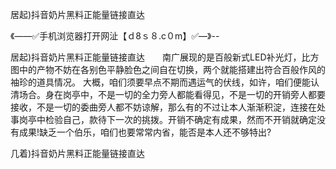 居起)抖音奶片黑料正能量链接直达

《——✅手机浏览器打开网沚【ｄ8ｓ８.c０m】✅—》--

居起)抖音奶片黑料正能量链接直达　　南广展现的是百般新式LED补光灯，比方图中的产物不妨在各别色平静脸色之间自在切换，两个就能搭建出符合百般作风的袖珍的道具情况。
大概，咱们须要早点不期而遇运气的伏线，如许，咱们便能认清场合。身在岗亭中，不是一切的全力旁人都能看得见，不是一切的开销旁人都要接收，不是一切的委曲旁人都不妨谅解，那么有的不过让本人渐渐积淀，连接在处事岗亭中检验自己，款待下一次的挑拨。开销不确定有成果，然而不开销就确定没有成果!缺乏一个伯乐，咱们也要常常内省，能否是本人还不够特出?





几着)抖音奶片黑料正能量链接直达
